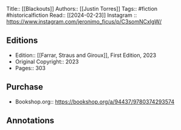 Title:: [[Blackouts]]
Authors:: [[Justin Torres]]
Tags:: #fiction #historicalfiction 
Read:: [[2024-02-23]]
Instagram :: https://www.instagram.com/jeronimo_ficus/p/C3somNCxlgW/


## Editions
- Edition:: [[Farrar, Straus and Giroux]], First Edition, 2023
- Original Copyright:: 2023
- Pages:: 303

## Purchase
* Bookshop.org:: https://bookshop.org/a/94437/9780374293574
## Annotations
